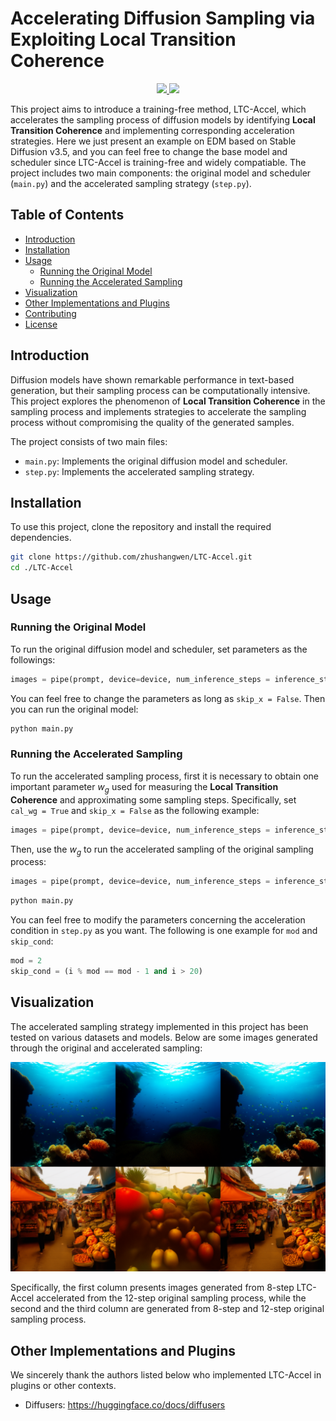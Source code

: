 # Accelerating Diffusion Sampling via Exploiting Local Transition Coherence

<p align="center">
  <a href="https://arxiv.org/abs/2503.09675">
    <img src="https://img.shields.io/badge/arXiv-2503.09675-b31b1b.svg">
  </a>
  <a href="https://colab.research.google.com/drive/1h0SM3dp7oUzjBdahmwEcJn9RCq2gryD1">
    <img src="https://colab.research.google.com/assets/colab-badge.svg">
  </a>
</p>

This project aims to introduce a training-free method, LTC-Accel, which accelerates the sampling process of diffusion models by identifying **Local Transition Coherence** and implementing corresponding acceleration strategies. Here we just present an example on EDM based on Stable Diffusion v3.5, and you can feel free to change the base model and scheduler since LTC-Accel is training-free and widely compatiable. The project includes two main components: the original model and scheduler (`main.py`) and the accelerated sampling strategy (`step.py`).

## Table of Contents

- [Introduction](#introduction)
- [Installation](#installation)
- [Usage](#usage)
  - [Running the Original Model](#running-the-original-model)
  - [Running the Accelerated Sampling](#running-the-accelerated-sampling)
- [Visualization](#visualization)
- [Other Implementations and Plugins](#other-implementations-and-plugins)
- [Contributing](#contributing)
- [License](#license)

## Introduction

Diffusion models have shown remarkable performance in text-based generation, but their sampling process can be computationally intensive. This project explores the phenomenon of **Local Transition Coherence** in the sampling process and implements strategies to accelerate the sampling process without compromising the quality of the generated samples.

The project consists of two main files:

- `main.py`: Implements the original diffusion model and scheduler.
- `step.py`: Implements the accelerated sampling strategy.

## Installation

To use this project, clone the repository and install the required dependencies.

```bash
git clone https://github.com/zhushangwen/LTC-Accel.git
cd ./LTC-Accel
```

## Usage
### Running the Original Model
To run the original diffusion model and scheduler, set parameters as the followings:

```python
images = pipe(prompt, device=device, num_inference_steps = inference_steps, cal_wg = False, skip_x = False).images
```

You can feel free to change the parameters as long as `skip_x = False`. Then you can run the original model:
```bash
python main.py
```

### Running the Accelerated Sampling
To run the accelerated sampling process, first it is necessary to obtain one important parameter $w_g$ used for measuring the **Local Transition Coherence** and approximating some sampling steps. Specifically, set `cal_wg = True` and `skip_x = False` as the following example:

```python
images = pipe(prompt, device=device, num_inference_steps = inference_steps, cal_wg = True, skip_x = False).images
```

Then, use the $w_g$ to run the accelerated sampling of the original sampling process:

```python
images = pipe(prompt, device=device, num_inference_steps = inference_steps, cal_wg = False, skip_x = True).images
```
```bash
python main.py
```

You can feel free to modify the parameters concerning the acceleration condition in `step.py` as you want. The following is one example for `mod` and `skip_cond`:
```python
mod = 2
skip_cond = (i % mod == mod - 1 and i > 20)
```

## Visualization
The accelerated sampling strategy implemented in this project has been tested on various datasets and models. Below are some images generated through the original and accelerated sampling:
<div style="position: relative; display: inline-block;">
  <img src="example.png" alt="Sampling Time Comparison" width="800">
  <!-- 根据实际图片位置调整 top 和 left 的值 -->
  </div>
</div>

Specifically, the first column presents images generated from 8-step LTC-Accel accelerated from the 12-step original sampling process, while the second and the third column are generated from 8-step and 12-step original sampling process.

## Other Implementations and Plugins
We sincerely thank the authors listed below who implemented LTC-Accel in plugins or other contexts.

- Diffusers: https://huggingface.co/docs/diffusers




